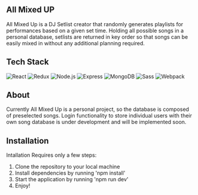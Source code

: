 ## All Mixed UP

All Mixed Up is a DJ Setlist creator that randomly generates playlists for performances based on a given set time. Holding all possible songs in a personal database, setlists are returned in key order so that songs can be easily mixed in without any additional planning required.

## Tech Stack

![React](https://img.shields.io/badge/-react-61DAFB?style=for-the-badge&logo=react&logoColor=white)
![Redux](https://img.shields.io/badge/-Redux-764ABC?style=for-the-badge&logo=react&logoColor=white)
![Node.js](https://img.shields.io/badge/Node-3C873A?style=for-the-badge&logo=node.js&logoColor=white)
![Express](https://img.shields.io/badge/Express-000000?style=for-the-badge&logo=express&logoColor=white)
![MongoDB](https://img.shields.io/badge/MongoDB-00ED64?style=for-the-badge&logo=mongodb&logoColor=white)
![Sass](https://img.shields.io/badge/Sass-CC6699?style=for-the-badge&logo=sass&logoColor=white)
![Webpack](https://img.shields.io/badge/Webpack-2CA5E0?style=for-the-badge&logo=webpack&logoColor=white)

## About

Currently All Mixed Up is a personal project, so the database is composed of preselected songs. Login functionality to store individual users with their own song database is under development and will be implemented soon.

## Installation

Intallation Requires only a few steps:

1. Clone the repository to your local machine
2. Install dependencies by running 'npm install'
3. Start the application by running 'npm run dev'
4. Enjoy!
